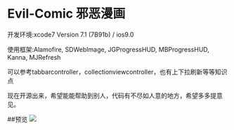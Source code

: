 # Evil-Comic 邪恶漫画

开发环境:xcode7 Version 7.1 (7B91b) / ios9.0

使用框架:Alamofire, SDWebImage, JGProgressHUD, MBProgressHUD, Kanna, MJRefresh

可以参考tabbarcontroller，collectionviewcontroller，也有上下拉刷新等等知识点

现在开源出来，希望能能帮助到别人，代码有不尽如人意的地方，希望多多提意见。

##预览
![](https://github.com/luzefeng/Evil-Comic/blob/master/evil.gif)
